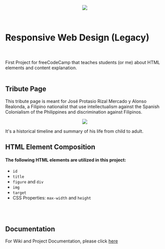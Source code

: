<p align="center">
  <img src="https://upload.wikimedia.org/wikipedia/commons/thumb/3/39/FreeCodeCamp_logo.png/800px-FreeCodeCamp_logo.png">
</p>
<br/>

# Responsive Web Design (Legacy)
<br/>
<br/>
First Project for freeCodeCamp that teaches students (or me) about HTML elements and content explanation.
<br/>
<br/>

## Tribute Page

This tribute page is meant for José Protasio Rizal Mercado y Alonso Realonda, a Filipino nationalist that use intellectualism against the Spanish Colonialism of the Philippines and discrimination against Filipinos.
<br/>
<p align="center">
  <a href="https://codepen.io/johncban/full/WNRVdPb">
    <img src="https://cdn.statically.io/gh/johncban/freecodecamp-tributepage/2dde3f44/assets/img/page_preview.png">
  </a>
</p>
It's a historical timeline and summary of his life from child to adult.


<br/>

## HTML Element Composition

#### The following HTML elements are utilized in this project:
- `id`
- `title`
- `figure` and `div`
- `img`
- `target`
- CSS Properties: `max-width` and `height`

<br/>
<br/>

## Documentation


For Wiki and Project Documentation, please click [here](https://github.com/johncban/freecodecamp-tributepage/wiki)

